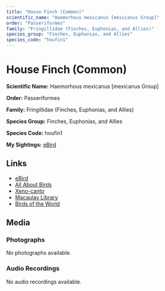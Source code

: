 ```yaml
---
title: "House Finch (Common)"
scientific_name: "Haemorhous mexicanus [mexicanus Group]"
order: "Passeriformes"
family: "Fringillidae (Finches, Euphonias, and Allies)"
species_group: "Finches, Euphonias, and Allies"
species_code: "houfin1"
---
```


# House Finch (Common)

**Scientific Name:** Haemorhous mexicanus [mexicanus Group]

**Order:** Passeriformes

**Family:** Fringillidae (Finches, Euphonias, and Allies)

**Species Group:** Finches, Euphonias, and Allies

**Species Code:** houfin1

**My Sightings:** [eBird](https://ebird.org/lifelist?r=world&time=life&spp=houfin1)

## Links
* [eBird](https://ebird.org/species/houfin1) 
* [All About Birds](https://www.allaboutbirds.org/guide/houfin1) 
* [Xeno-canto](https://www.xeno-canto.org/species/houfin1) 
* [Macaulay Library](https://search.macaulaylibrary.org/catalog?taxonCode=houfin1&sort=rating_rank_desc)
* [Birds of the World](https://birdsoftheworld.org/bow/species/houfin1)

## Media
### Photographs
No photographs available.

### Audio Recordings
No audio recordings available.
